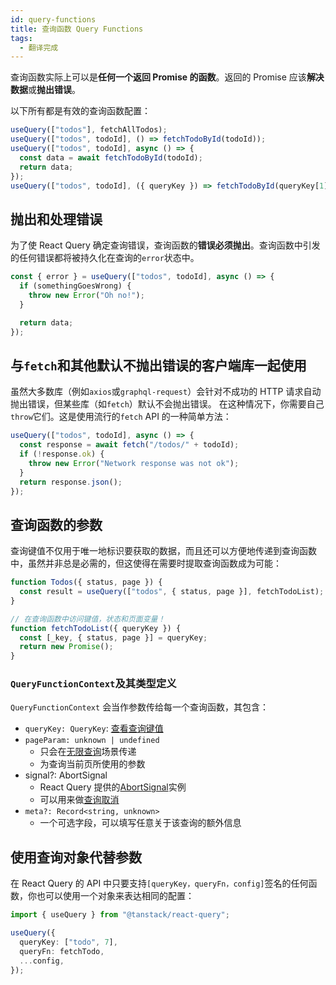 ```yaml
---
id: query-functions
title: 查询函数 Query Functions
tags:
  - 翻译完成
---
```


查询函数实际上可以是**任何一个返回 Promise 的函数**。返回的 Promise 应该**解决数据**或**抛出错误**。

以下所有都是有效的查询函数配置：

```ts
useQuery(["todos"], fetchAllTodos);
useQuery(["todos", todoId], () => fetchTodoById(todoId));
useQuery(["todos", todoId], async () => {
  const data = await fetchTodoById(todoId);
  return data;
});
useQuery(["todos", todoId], ({ queryKey }) => fetchTodoById(queryKey[1]));
```

## 抛出和处理错误

为了使 React Query 确定查询错误，查询函数的**错误必须抛出**。查询函数中引发的任何错误都将被持久化在查询的`error`状态中。

```ts
const { error } = useQuery(["todos", todoId], async () => {
  if (somethingGoesWrong) {
    throw new Error("Oh no!");
  }

  return data;
});
```

## 与`fetch`和其他默认不抛出错误的客户端库一起使用

虽然大多数库（例如`axios`或`graphql-request`）会针对不成功的 HTTP 请求自动抛出错误，但某些库（如`fetch`）默认不会抛出错误。
在这种情况下，你需要自己`throw`它们。这是使用流行的`fetch` API 的一种简单方法：

```ts
useQuery(["todos", todoId], async () => {
  const response = await fetch("/todos/" + todoId);
  if (!response.ok) {
    throw new Error("Network response was not ok");
  }
  return response.json();
});
```

## 查询函数的参数

查询键值不仅用于唯一地标识要获取的数据，而且还可以方便地传递到查询函数中，虽然并非总是必需的，但这使得在需要时提取查询函数成为可能：

```ts
function Todos({ status, page }) {
  const result = useQuery(["todos", { status, page }], fetchTodoList);
}

// 在查询函数中访问键值，状态和页面变量！
function fetchTodoList({ queryKey }) {
  const [_key, { status, page }] = queryKey;
  return new Promise();
}
```

### `QueryFunctionContext`及其类型定义

`QueryFunctionContext` 会当作参数传给每一个查询函数，其包含：

- `queryKey: QueryKey`: [查看查询键值](./query-keys.md)
- `pageParam: unknown | undefined`
  - 只会在[无限查询](./infinite-queries.md)场景传递
  - 为查询当前页所使用的参数
- signal?: AbortSignal
  - React Query 提供的[AbortSignal](https://developer.mozilla.org/en-US/docs/Web/API/AbortSignal)实例
  - 可以用来做[查询取消](./query-cancellation.md)
- `meta?: Record<string, unknown>`
  - 一个可选字段，可以填写任意关于该查询的额外信息

## 使用查询对象代替参数

在 React Query 的 API 中只要支持`[queryKey，queryFn，config]`签名的任何函数，你也可以使用一个对象来表达相同的配置：

```ts
import { useQuery } from "@tanstack/react-query";

useQuery({
  queryKey: ["todo", 7],
  queryFn: fetchTodo,
  ...config,
});
```
